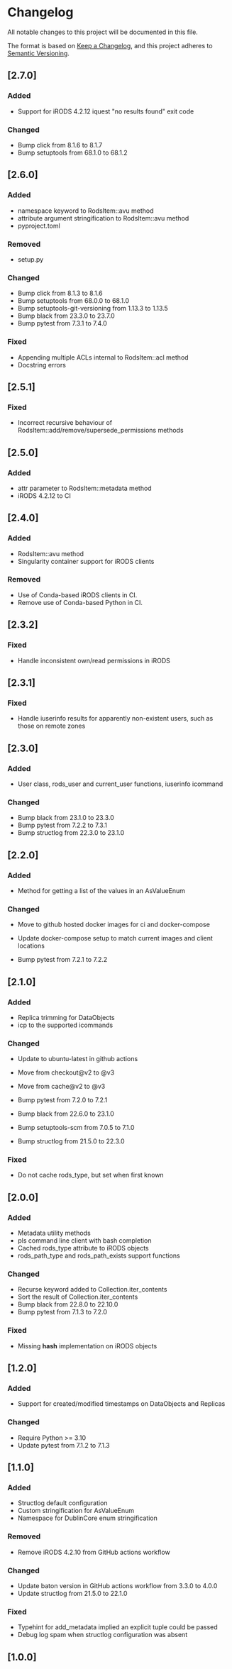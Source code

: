 # Changelog
All notable changes to this project will be documented in this file.

The format is based on [Keep a Changelog](https://keepachangelog.com/en/1.0.0/),
and this project adheres to [Semantic Versioning](https://semver.org/spec/v2.0.0.html).

## [2.7.0]

### Added

- Support for iRODS 4.2.12 iquest "no results found" exit code

### Changed

- Bump click from 8.1.6 to 8.1.7
- Bump setuptools from 68.1.0 to 68.1.2

## [2.6.0]

### Added

 - namespace keyword to RodsItem::avu method
 - attribute argument stringification to RodsItem::avu method
 - pyproject.toml

### Removed

 - setup.py

### Changed

 - Bump click from 8.1.3 to 8.1.6
 - Bump setuptools from 68.0.0 to 68.1.0
 - Bump setuptools-git-versioning from 1.13.3 to 1.13.5
 - Bump black from 23.3.0 to 23.7.0
 - Bump pytest from 7.3.1 to 7.4.0

### Fixed 

 - Appending multiple ACLs internal to RodsItem::acl method
 - Docstring errors

## [2.5.1]

### Fixed
 - Incorrect recursive behaviour of RodsItem::add/remove/supersede_permissions methods

## [2.5.0]

### Added
 - attr parameter to RodsItem::metadata method
 - iRODS 4.2.12 to CI
 
## [2.4.0]

### Added
 - RodsItem::avu method
 - Singularity container support for iRODS clients

### Removed
 - Use of Conda-based iRODS clients in CI.
 - Remove use of Conda-based Python in CI.

## [2.3.2]

### Fixed
 - Handle inconsistent own/read permissions in iRODS

## [2.3.1]

### Fixed
 - Handle iuserinfo results for apparently non-existent users, such as those on remote zones

## [2.3.0]

### Added
 - User class, rods_user and current_user functions, iuserinfo icommand

### Changed
 - Bump black from 23.1.0 to 23.3.0
 - Bump pytest from 7.2.2 to 7.3.1
 - Bump structlog from 22.3.0 to 23.1.0

## [2.2.0]

### Added
 - Method for getting a list of the values in an AsValueEnum

### Changed
 - Move to github hosted docker images for ci and docker-compose
 - Update docker-compose setup to match current images and client locations

 - Bump pytest from 7.2.1 to 7.2.2

## [2.1.0]

### Added
 - Replica trimming for DataObjects
 - icp to the supported icommands
 
### Changed
 - Update to ubuntu-latest in github actions
 - Move from checkout@v2 to @v3
 - Move from cache@v2 to @v3
 
 - Bump pytest from 7.2.0 to 7.2.1
 - Bump black from 22.6.0 to 23.1.0
 - Bump setuptools-scm from 7.0.5 to 7.1.0
 - Bump structlog from 21.5.0 to 22.3.0

### Fixed
 - Do not cache rods_type, but set when first known

## [2.0.0]

### Added
 - Metadata utility methods
 - pls command line client with bash completion
 - Cached rods_type attribute to iRODS objects
 - rods_path_type and rods_path_exists support functions

### Changed
 - Recurse keyword added to Collection.iter_contents
 - Sort the result of Collection.iter_contents
 - Bump black from 22.8.0 to 22.10.0
 - Bump pytest from 7.1.3 to 7.2.0

### Fixed
 - Missing __hash__ implementation on iRODS objects

## [1.2.0]

### Added
 -  Support for created/modified timestamps on DataObjects and Replicas

### Changed
 - Require Python >= 3.10
 - Update pytest from 7.1.2 to 7.1.3

## [1.1.0]

### Added
 - Structlog default configuration
 - Custom stringification for AsValueEnum
 - Namespace for DublinCore enum stringification

### Removed
 - Remove iRODS 4.2.10 from GitHub actions workflow

### Changed
 - Update baton version in GitHub actions workflow from 3.3.0 to 4.0.0
 - Update structlog from 21.5.0 to 22.1.0

### Fixed
 - Typehint for add_metadata implied an explicit tuple could be passed
 - Debug log spam when structlog configuration was absent

## [1.0.0]

